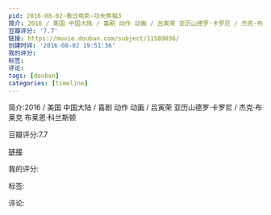 ```yaml
---
pid: 2016-08-02-看过电影-功夫熊猫3
简介: 2016 / 美国 中国大陆 / 喜剧 动作 动画 / 吕寅荣 亚历山德罗·卡罗尼 / 杰克·布莱克 布莱恩·科兰斯顿
豆瓣评分: '7.7'
链接: https://movie.douban.com/subject/11589036/
创建时间: '2016-08-02 19:51:36'
我的评分:
标签:
评论:
tags: [douban]
categories: [timeline]
---
```

简介:2016 / 美国 中国大陆 / 喜剧 动作 动画 / 吕寅荣 亚历山德罗·卡罗尼 / 杰克·布莱克 布莱恩·科兰斯顿

豆瓣评分:7.7

[链接](https://movie.douban.com/subject/11589036/)

我的评分:

标签:

评论:

